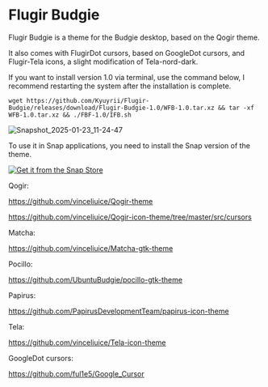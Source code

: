 # Flugir Budgie

Flugir Budgie is a theme for the Budgie desktop, based on the Qogir theme.

It also comes with FlugirDot cursors, based on GoogleDot cursors, and Flugir-Tela icons, a slight modification of Tela-nord-dark.

If you want to install version 1.0 via terminal, use the command below, I recommend restarting the system after the installation is complete.

``` wget https://github.com/Kyuyrii/Flugir-Budgie/releases/download/Flugir-Budgie-1.0/WFB-1.0.tar.xz && tar -xf WFB-1.0.tar.xz && ./FBF-1.0/IFB.sh ```

![Snapshot_2025-01-23_11-24-47](https://github.com/user-attachments/assets/4f9598e6-86d0-4479-8256-fb98dfcad34e)

To use it in Snap applications, you need to install the Snap version of the theme.

<a href="https://snapcraft.io/flugir-budgie-theme">
  <img alt="Get it from the Snap Store" src="https://snapcraft.io/en/dark/install.svg" />
</a>

Qogir:

https://github.com/vinceliuice/Qogir-theme

https://github.com/vinceliuice/Qogir-icon-theme/tree/master/src/cursors

Matcha:

https://github.com/vinceliuice/Matcha-gtk-theme

Pocillo:

https://github.com/UbuntuBudgie/pocillo-gtk-theme

Papirus:

https://github.com/PapirusDevelopmentTeam/papirus-icon-theme

Tela:

https://github.com/vinceliuice/Tela-icon-theme

GoogleDot cursors:

https://github.com/ful1e5/Google_Cursor

